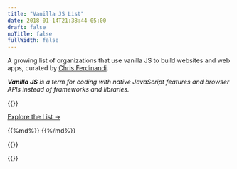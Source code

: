 ```yaml
---
title: "Vanilla JS List"
date: 2018-01-14T21:38:44-05:00
draft: false
noTitle: false
fullWidth: false
---
```


<p class="text-large">A growing list of organizations that use vanilla JS to build websites and web apps, curated by <a href="https://gomakethings.com">Chris&nbsp;Ferdinandi</a>.</p>

*__Vanilla JS__ is a term for coding with native JavaScript features and browser APIs instead of frameworks and libraries.*

{{<cta for="vanilla-js-list">}}

<a class="btn btn-large" href="/organizations">Explore the List &rarr;</a>

<div class="list-spaced">
{{%md%}}
{{%/md%}}
</div>

{{<mailchimp intro="true">}}

{{<about-me>}}